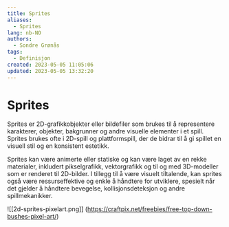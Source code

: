```yaml
---
title: Sprites
aliases: 
  - Sprites
lang: nb-NO
authors:
  - Sondre Grønås
tags:
  - Definisjon
created: 2023-05-05 11:05:06
updated: 2023-05-05 13:32:20
---
```

# Sprites
Sprites er 2D-grafikkobjekter eller bildefiler som brukes til å representere karakterer, objekter, bakgrunner og andre visuelle elementer i et spill. Sprites brukes ofte i 2D-spill og plattformspill, der de bidrar til å gi spillet en visuell stil og en konsistent estetikk.

Sprites kan være animerte eller statiske og kan være laget av en rekke materialer, inkludert pikselgrafikk, vektorgrafikk og til og med 3D-modeller som er renderet til 2D-bilder. I tillegg til å være visuelt tiltalende, kan sprites også være ressurseffektive og enkle å håndtere for utviklere, spesielt når det gjelder å håndtere bevegelse, kollisjonsdeteksjon og andre spillmekanikker.

![[2d-sprites-pixelart.png]]
(https://craftpix.net/freebies/free-top-down-bushes-pixel-art/)